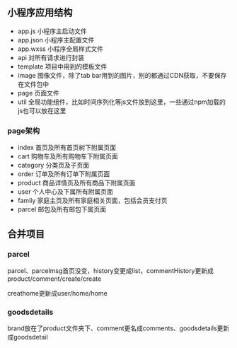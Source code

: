 ##  小程序应用结构

- app.js		小程序主启动文件
- app.json 		小程序主配置文件
- app.wxss		小程序全局样式文件
- api 			对所有请求进行封装
- template		项目中用到的模板文件
- image			图像文件，除了tab bar用到的图片，别的都通过CDN获取，不要保存在文件包中
- page			页面文件
- util			全局功能组件，比如时间序列化等js文件放到这里，一些通过npm加载的js也可以放在这里


### page架构

- index			首页及所有首页树下附属页面
- cart			购物车及所有购物车下附属页面
- category  分类页及子页面
- order 		订单及所有订单下附属页面
- product		商品详情页及所有商品下附属页面
- user			个人中心及下属所有附属页面
- family		家庭主页及所有家庭相关页面，包括会员支付页
- parcel		邮包及所有邮包下属页面

## 合并项目
### parcel
parcel、parcelmsg首页没变，history变更成list，commentHistory更新成product/comment/create/create

creathome更新成user/home/home
### goodsdetails
brand放在了product文件夹下、comment更名成comments、goodsdetails更新成goodsdetail